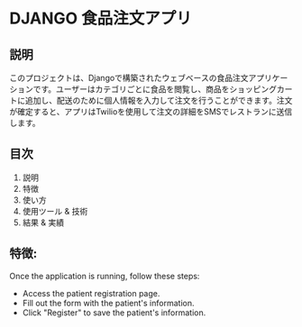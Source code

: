 # DJANGO 食品注文アプリ

## 説明
このプロジェクトは、Djangoで構築されたウェブベースの食品注文アプリケーションです。ユーザーはカテゴリごとに食品を閲覧し、商品をショッピングカートに追加し、配送のために個人情報を入力して注文を行うことができます。注文が確定すると、アプリはTwilioを使用して注文の詳細をSMSでレストランに送信します。

## 目次
1. 説明
2. 特徴
3. 使い方
4. 使用ツール & 技術
5. 結果 & 実績

## 特徴:
Once the application is running, follow these steps:

- Access the patient registration page.
- Fill out the form with the patient's information.
- Click "Register" to save the patient's information.





